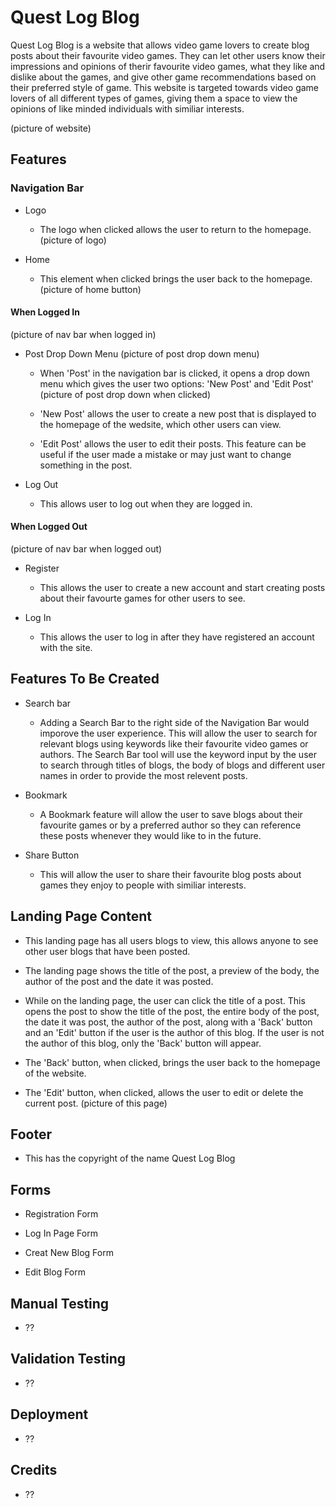 # Quest Log Blog
Quest Log Blog is a website that allows video game lovers to create blog posts about their favourite video games. They can let other users know their impressions and opinions of therir favourite video games, what they like and dislike about the games, and give other game recommendations based on their preferred style of game. This website is targeted towards video game lovers of all different types of games, giving them a space to view the opinions of like minded individuals with similiar interests.

(picture of website)

## Features

### Navigation Bar

- Logo
    - The logo when clicked allows the user to return to the homepage.
    (picture of logo)

- Home
    - This element when clicked brings the user back to the homepage.
    (picture of home button)

#### When Logged In
(picture of nav bar when logged in)

- Post Drop Down Menu
    (picture of post drop down menu)
    - When 'Post' in the navigation bar is clicked, it opens a drop down menu which gives the user two options: 'New Post' and 'Edit Post'
    (picture of post drop down when clicked)
    
    - 'New Post' allows the user to create a new post that is displayed to the homepage of the wedsite, which other users can view.

    - 'Edit Post' allows the user to edit their posts. This feature can be useful if the user made a mistake or may just want to change something in the post.

- Log Out
    - This allows user to log out when they are logged in.
    
#### When Logged Out
(picture of nav bar when logged out)
- Register
    - This allows the user to create a new account and start creating posts about their favourte games for other users to see.

- Log In
    - This allows the user to log in after they have registered an account with the site.
      
## Features To Be Created
- Search bar
    - Adding a Search Bar to the right side of the Navigation Bar would imporove the user experience. This will allow the user to search for relevant blogs using keywords like their favourite video games or authors. The Search Bar tool will use the keyword input by the user to search through titles of blogs, the body of blogs and different user names in order to provide the most relevent posts.

- Bookmark
    - A Bookmark feature will allow the user to save blogs about their favourite games or by a preferred author so they can reference these posts whenever they would like to in the future.

- Share Button
    - This will allow the user to share their favourite blog posts about games they enjoy to people with similiar interests. 
  
## Landing Page Content
 - This landing page has all users blogs to view, this allows anyone to see other user blogs that have been posted.
   
 - The landing page shows the title of the post, a preview of the body, the author of the post and the date it was posted.
   
 - While on the landing page, the user can click the title of a post. This opens the post to show the title of the post, the entire body of the post, the date it was post, the author of the post, along with a 'Back' button and an 'Edit' button if the user is the author of this blog. If the user is not the author of this blog, only the 'Back' button will appear.
   
 - The 'Back' button, when clicked, brings the user back to the homepage of the website.
   
 - The 'Edit' button, when clicked, allows the user to edit or delete the current post.
   (picture of this page)

 ## Footer
 - This has the copyright of the name Quest Log Blog 

 ## Forms
 - Registration Form
   
 - Log In Page Form
   
 - Creat New Blog Form
   
 - Edit Blog Form

## Manual Testing
- ??

## Validation Testing
- ??

## Deployment
- ??

## Credits
- ??
  